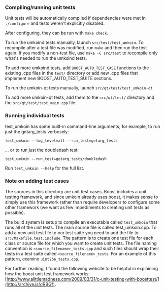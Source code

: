 ### Compiling/running unit tests

Unit tests will be automatically compiled if dependencies were met in `./configure`
and tests weren't explicitly disabled.

After configuring, they can be run with `make check`.

To run the umkoind tests manually, launch `src/test/test_umkoin`. To recompile
after a test file was modified, run `make` and then run the test again. If you
modify a non-test file, use `make -C src/test` to recompile only what's needed
to run the umkoind tests.

To add more umkoind tests, add `BOOST_AUTO_TEST_CASE` functions to the existing
.cpp files in the `test/` directory or add new .cpp files that
implement new BOOST_AUTO_TEST_SUITE sections.

To run the umkoin-qt tests manually, launch `src/qt/test/test_umkoin-qt`

To add more umkoin-qt tests, add them to the `src/qt/test/` directory and
the `src/qt/test/test_main.cpp` file.

### Running individual tests

test_umkoin has some built-in command-line arguments; for
example, to run just the getarg_tests verbosely:

    test_umkoin --log_level=all --run_test=getarg_tests

... or to run just the doubledash test:

    test_umkoin --run_test=getarg_tests/doubledash

Run `test_umkoin --help` for the full list.

### Note on adding test cases

The sources in this directory are unit test cases.  Boost includes a
unit testing framework, and since umkoin already uses boost, it makes
sense to simply use this framework rather than require developers to
configure some other framework (we want as few impediments to creating
unit tests as possible).

The build system is setup to compile an executable called `test_umkoin`
that runs all of the unit tests.  The main source file is called
test_umkoin.cpp. To add a new unit test file to our test suite you need
to add the file to `src/Makefile.test.include`. The pattern is to create
one test file for each class or source file for which you want to create
unit tests.  The file naming convention is `<source_filename>_tests.cpp`
and such files should wrap their tests in a test suite
called `<source_filename>_tests`. For an example of this pattern,
examine `uint256_tests.cpp`.

For further reading, I found the following website to be helpful in
explaining how the boost unit test framework works:
[http://www.alittlemadness.com/2009/03/31/c-unit-testing-with-boosttest/](http://archive.is/dRBGf).
